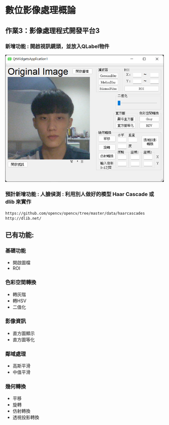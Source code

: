 # **數位影像處理概論**
## 作業3：影像處理程式開發平台3
### 新增功能 : 開啟視訊鏡頭，並放入QLabel物件
![圖示](4a8k0098.png)
### 預計新增功能 : 人臉偵測 : 利用別人做好的模型 Haar Cascade 或 dlib 來實作
    https://github.com/opencv/opencv/tree/master/data/haarcascades
    http://dlib.net/
## 已有功能:
### 基礎功能
* 開啟圖檔
* ROI
### 色彩空間轉換
* 轉灰階
* 轉HSV
* 二值化
### 影像資訊
* 直方圖顯示
* 直方圖等化
### 鄰域處理
* 高斯平滑
* 中值平滑
### 幾何轉換
* 平移
* 旋轉
* 仿射轉換
* 透視投影轉換
